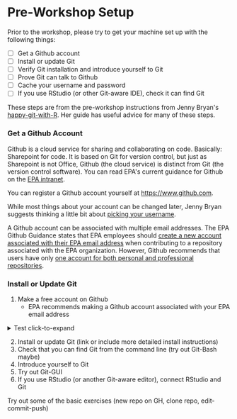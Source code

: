 # Pre-Workshop Setup

Prior to the workshop, please try to get your machine set up with the following things:

-[ ] Get a Github account
-[ ] Install or update Git
-[ ] Verify Git installation and introduce yourself to Git
-[ ] Prove Git can talk to Github
-[ ] Cache your username and password
-[ ] If you use RStudio (or other Git-aware IDE), check it can find Git

These steps are from the pre-workshop instructions from Jenny Bryan's [happy-git-with-R](http://happygitwithr.com/workshops). Her guide has useful advice for many of these steps.

### Get a Github Account

Github is a cloud service for sharing and collaborating on code. Basically: Sharepoint for code. It is based on Git for version control, but just as Sharepoint is not Office, Github (the cloud service) is distinct from Git (the version control software). You can read EPA's current guidance for Github on the [EPA intranet](https://www.epa.gov/webguide/github-guidance).

You can register a Github account yourself at https://www.github.com. 

While most things about your account can be changed later, Jenny Bryan suggests thinking a little bit about [picking your username](http://happygitwithr.com/github-acct.html#github-acct). 

A Github account can be associated with multiple email addresses. The EPA Github Guidance states that EPA employees should [create a new account associated with their EPA email address](https://www.epa.gov/webguide/github-guidance#who) when contributing to a repository associated with the EPA organization. However, Github recommends that users have only [one account for both personal and professional repositories](https://help.github.com/articles/merging-multiple-user-accounts/).


### Install or Update Git



1) Make a free account on Github
    - EPA recommends making a Github account associated with your EPA email address
<details>

<summary>Test click-to-expand</summary>
        
Here is more detailed information on installation.  
And more, and more...

- Substep 1
- Substep 2...

```code block example

```

Showing that **markdown** formatting is working in here.

</details>
    
2) Install or update Git (link or include more detailed install instructions)
3) Check that you can find Git from the command line (try out Git-Bash maybe)
4) Introduce yourself to Git
4) Try out Git-GUI
5) If you use RStudio (or another Git-aware editor), connect RStudio and Git

Try out some of the basic exercises (new repo on GH, clone repo, edit-commit-push)
